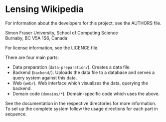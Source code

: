 Lensing Wikipedia
=================

For information about the developers for this project, see the AUTHORS file.

Simon Fraser University, School of Computing Science  
Burnaby, BC V5A 1S6, Canada

For license information, see the LICENCE file.

There are four main parts:
- Data preparation (`data-preparation/`). Creates a data file.
- Backend (`backend/`). Uploads the data file to a database and serves a query
  system against this data.
- Web (`web/`). Web interface which visualizes the data, querying the
  backend.
- Domain code (`domains/*`). Domain-specific code which uses the above.

See the documentation in the respective directories for more information. To
set up the complete system follow the usage directions for each part in
sequence.

